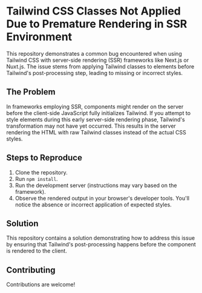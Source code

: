 # Tailwind CSS Classes Not Applied Due to Premature Rendering in SSR Environment

This repository demonstrates a common bug encountered when using Tailwind CSS with server-side rendering (SSR) frameworks like Next.js or Nuxt.js. The issue stems from applying Tailwind classes to elements before Tailwind's post-processing step, leading to missing or incorrect styles.

## The Problem

In frameworks employing SSR, components might render on the server before the client-side JavaScript fully initializes Tailwind.  If you attempt to style elements during this early server-side rendering phase, Tailwind's transformation may not have yet occurred. This results in the server rendering the HTML with raw Tailwind classes instead of the actual CSS styles.

## Steps to Reproduce

1. Clone the repository.
2. Run `npm install`.
3. Run the development server (instructions may vary based on the framework).
4. Observe the rendered output in your browser's developer tools. You'll notice the absence or incorrect application of expected styles.

## Solution

This repository contains a solution demonstrating how to address this issue by ensuring that Tailwind's post-processing happens before the component is rendered to the client.

## Contributing

Contributions are welcome!